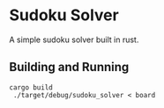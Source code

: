 # Sudoku Solver
A simple sudoku solver built in rust. 

## Building and Running 
```
cargo build
 ./target/debug/sudoku_solver < board
```


